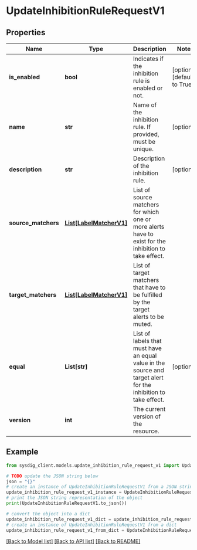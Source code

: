 # UpdateInhibitionRuleRequestV1


## Properties

Name | Type | Description | Notes
------------ | ------------- | ------------- | -------------
**is_enabled** | **bool** | Indicates if the inhibition rule is enabled or not. | [optional] [default to True]
**name** | **str** | Name of the inhibition rule. If provided, must be unique. | [optional] 
**description** | **str** | Description of the inhibition rule. | [optional] 
**source_matchers** | [**List[LabelMatcherV1]**](LabelMatcherV1.md) | List of source matchers for which one or more alerts have to exist for the inhibition to take effect. | 
**target_matchers** | [**List[LabelMatcherV1]**](LabelMatcherV1.md) | List of target matchers that have to be fulfilled by the target alerts to be muted. | 
**equal** | **List[str]** | List of labels that must have an equal value in the source and target alert for the inhibition to take effect. | [optional] 
**version** | **int** | The current version of the resource. | 

## Example

```python
from sysdig_client.models.update_inhibition_rule_request_v1 import UpdateInhibitionRuleRequestV1

# TODO update the JSON string below
json = "{}"
# create an instance of UpdateInhibitionRuleRequestV1 from a JSON string
update_inhibition_rule_request_v1_instance = UpdateInhibitionRuleRequestV1.from_json(json)
# print the JSON string representation of the object
print(UpdateInhibitionRuleRequestV1.to_json())

# convert the object into a dict
update_inhibition_rule_request_v1_dict = update_inhibition_rule_request_v1_instance.to_dict()
# create an instance of UpdateInhibitionRuleRequestV1 from a dict
update_inhibition_rule_request_v1_from_dict = UpdateInhibitionRuleRequestV1.from_dict(update_inhibition_rule_request_v1_dict)
```
[[Back to Model list]](../README.md#documentation-for-models) [[Back to API list]](../README.md#documentation-for-api-endpoints) [[Back to README]](../README.md)


